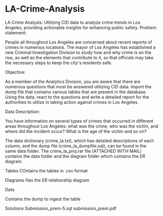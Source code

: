 # LA-Crime-Analysis
LA Crime Analysis: Utilizing CID data to analyze crime trends in Los Angeles, providing actionable insights for enhancing public safety.
Problem statement:

People all throughout Los Angeles are concerned about recent reports of crimes in numerous locations. The mayor of Los Angeles has established a new Criminal Investigation Division to study how and why crime is on the rise, as well as the elements that contribute to it, so that officials may take the necessary steps to keep the city's residents safe.

 

Objective:

As a member of the Analytics Division, you are aware that there are numerous questions that must be answered utilizing CID data. Import the dump file that contains various tables that are present in the database. Using the data, react to the questions and write a detailed report for the authorities to utilize in taking action against crimes in Los Angeles.

 

Data Description:

You have information on several types of crimes that occurred in different areas throughout Los Angeles: what was the crime, who was the victim, and where did the incident occur? What is the age of the victim and so on?

The data dictionary (crime_la.txt), which has detailed descriptions of each column, and the dump file (crime_la_dumpfile.sql), can be found in the same data folder. The crime_la_proj.rar file (ATTACHED WITH MAIL) contains the data folder and the diagram folder which contains the ER diagram.

Tables
COntains the tables in .csv format 

Diagrams
Has the ER relationship diagram 

Data

Contains the dump to ingest the table 

Solutions
Submission_prem-5.sql
submission_prem.pdf
